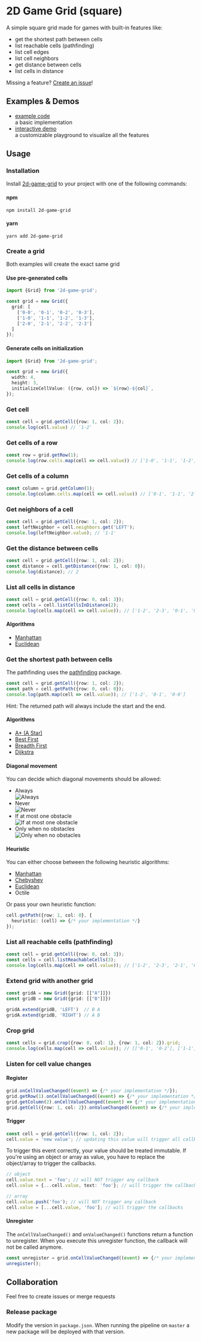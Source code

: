 # 2D Game Grid (square)
A simple square grid made for games with built-in features like:
- get the shortest path between cells
- list reachable cells (pathfinding)
- list cell edges
- list cell neighbors
- get distance between cells
- list cells in distance

Missing a feature? [Create an issue](https://github.com/mstuercke/2d-game-grid/issues)!

## Examples & Demos
- [example code](https://codesandbox.io/s/y3xt8s)  
  a basic implementation
- [interactive demo](https://3ms9ky.csb.app/)  
  a customizable playground to visualize all the features

## Usage
### Installation
Install [2d-game-grid](https://www.npmjs.com/package/2d-game-grid) to your project with one of the following commands: 
#### npm
```
npm install 2d-game-grid
``` 
#### yarn
```
yarn add 2d-game-grid
```

### Create a grid
Both examples will create the exact same grid
#### Use pre-generated cells
```ts
import {Grid} from '2d-game-grid';

const grid = new Grid({
  grid: [
    ['0-0', '0-1', '0-2', '0-3'],
    ['1-0', '1-1', '1-2', '1-3'],
    ['2-0', '2-1', '2-2', '2-3']
  ]
});
```

#### Generate cells on initialization
```ts
import {Grid} from '2d-game-grid';

const grid = new Grid({
  width: 4,
  height: 3,
  initializeCellValue: ({row, col}) => `${row}-${col}`,
});
```

### Get cell
```ts
const cell = grid.getCell({row: 1, col: 2});
console.log(cell.value) // '1-2'
```

### Get cells of a row
```ts
const row = grid.getRow(1);
console.log(row.cells.map(cell => cell.value)) // ['1-0', '1-1', '1-2', '1-3']
```

### Get cells of a column
```ts
const column = grid.getColumn(1);
console.log(column.cells.map(cell => cell.value)) // ['0-1', '1-1', '2-1']
```

### Get neighbors of a cell
```ts
const cell = grid.getCell({row: 1, col: 2});
const leftNeighbor = cell.neighbors.get('LEFT');
console.log(leftNeighbor.value); // '1-1'
```

### Get the distance between cells
```ts
const cell = grid.getCell({row: 1, col: 2});
const distance = cell.getDistance({row: 1, col: 0});
console.log(distance); // 2
```

### List all cells in distance
```ts
const cell = grid.getCell({row: 0, col: 3});
const cells = cell.listCellsInDistance(2);
console.log(cells.map(cell => cell.value)); // ['1-2', '2-3', '0-1', '0-2', '1-3']
```

#### Algorithms
- [Manhattan](https://en.wikipedia.org/wiki/Taxicab_geometry)
- [Euclidean](https://en.wikipedia.org/wiki/Euclidean_distance)

### Get the shortest path between cells
The pathfinding uses the [pathfinding](https://www.npmjs.com/package/pathfinding) package.  

```ts
const cell = grid.getCell({row: 1, col: 2});
const path = cell.getPath({row: 0, col: 0});
console.log(path.map(cell => cell.value)); // ['1-2', '0-1', '0-0']
```
Hint: The returned path will always include the start and the end.

#### Algorithms
- [A* (A Star)](https://en.wikipedia.org/wiki/A*_search_algorithm)
- [Best First](https://en.wikipedia.org/wiki/Best-first_search)
- [Breadth First](https://en.wikipedia.org/wiki/Breadth-first_search)
- [Dijkstra](https://en.wikipedia.org/wiki/Dijkstra%27s_algorithm)

#### Diagonal movement
You can decide which diagonal movements should be allowed: 
- Always  
  ![Always](https://github.com/mstuercke/2d-game-grid/blob/master/apps/square/images/always.jpg?raw=true)
- Never  
  ![Never](https://github.com/mstuercke/2d-game-grid/blob/master/apps/square/images/never.jpg?raw=true)
- If at most one obstacle  
  ![If at most one obstacle](https://github.com/mstuercke/2d-game-grid/blob/master/apps/square/images/if-at-most-one-obstacle.jpg?raw=true)
- Only when no obstacles  
  ![Only when no obstacles](https://github.com/mstuercke/2d-game-grid/blob/master/apps/square/images/only-when-no-obstacles.jpg?raw=true)

#### Heuristic
You can either choose between the following heuristic algorithms:
- [Manhattan](https://en.wikipedia.org/wiki/Taxicab_geometry)
- [Chebyshev](https://en.wikipedia.org/wiki/Chebyshev_distance)
- [Euclidean](https://en.wikipedia.org/wiki/Euclidean_distance)
- Octile

Or pass your own heuristic function:
```ts
cell.getPath({row: 1, col: 0}, {
  heuristic: (cell) => {/* your implementation */}
});
```

### List all reachable cells (pathfinding)
```ts
const cell = grid.getCell({row: 0, col: 3});
const cells = cell.listReachableCells(3);
console.log(cells.map(cell => cell.value)); // ['1-2', '2-3', '2-1', '0-1', '1-1', '2-2', '0-2', '1-3']
```

### Extend grid with another grid
```ts
const gridA = new Grid({grid: [["A"]]})
const gridB = new Grid({grid: [["B"]]})

gridA.extend(gridB, 'LEFT')  // B A
gridA.extend(gridB, 'RIGHT') // A B
```

### Crop grid
```ts
const cells = grid.crop({row: 0, col: 1}, {row: 1, col: 2}).grid;
console.log(cells.map(cell => cell.value)); // [['0-1', '0-2'], ['1-1', '1-2']]
```


### Listen for cell value changes
#### Register
```ts
grid.onCellValueChanged((event) => {/* your implementation */});
grid.getRow(1).onCellValueChanged((event) => {/* your implementation */});
grid.getColumn(2).onCellValueChanged((event) => {/* your implementation */});
grid.getCell({row: 1, col: 2}).onValueChanged((event) => {/* your implementation */});
```

#### Trigger
```ts
const cell = grid.getCell({row: 1, col: 2});
cell.value = 'new value'; // updating this value will trigger all callbacks of the "Register" example
```

To trigger this event correctly, your value should be treated immutable.
If you're using an object or array as value, you have to replace the object/array to trigger the callbacks.
```ts
// object
cell.value.text = 'foo'; // will NOT trigger any callback
cell.value = {...cell.value, text: 'foo'}; // will trigger the callbacks

// array
cell.value.push('foo'); // will NOT trigger any callback
cell.value = [...cell.value, 'foo']; // will trigger the callbacks
```

#### Unregister
The `onCellValueChanged()` and `onValueChanged()` functions return a function to unregister. 
When you execute this unregister function, the callback will not be called anymore.

```ts
const unregister = grid.onCellValueChanged((event) => {/* your implementation */});
unregister();
```

## Collaboration
Feel free to create issues or merge requests

### Release package
Modify the version in `package.json`. When running the pipeline on `master` a new package will be deployed with that version. 


